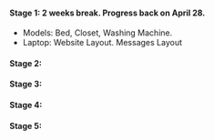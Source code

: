 #### Stage 1: 2 weeks break. Progress back on April 28.
* Models: Bed, Closet, Washing Machine.
* Laptop: Website Layout. Messages Layout

#### Stage 2:

#### Stage 3:

#### Stage 4:

#### Stage 5:
